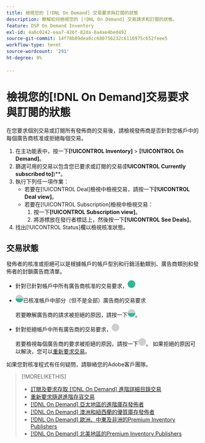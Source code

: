 ```yaml
---
title: 檢視您的 [!DNL On Demand] 交易要求與訂閱的狀態
description: 瞭解如何檢視您的 [!DNL On Demand] 交易請求和訂閱的狀態。
feature: DSP On Demand Inventory
exl-id: 4a8c0242-eaa7-426f-82da-8a4ae4bed492
source-git-commit: 14f78b89dea8cc680756232c6116975c652feee5
workflow-type: tm+mt
source-wordcount: '291'
ht-degree: 0%

---
```


# 檢視您的[!DNL On Demand]交易要求與訂閱的狀態

在您要求個別交易或訂閱所有發佈商的交易後，請檢視發佈商是否針對您帳戶中的每個廣告商核准或拒絕每個交易。

1. 在主功能表中，按一下&#x200B;**[!UICONTROL Inventory]** > **[!UICONTROL On Demand]**。
1. 篩選可用的交易以包含您已要求或訂閱的交易(**[!UICONTROL Currently subscribed to]**)**。
1. 執行下列任一項作業：
   * 若要在[!UICONTROL Deal]檢視中檢視交易，請按一下&#x200B;**[!UICONTROL Deal view]**。
   * 若要在[!UICONTROL Subscription]檢視中檢視交易：
      1. 按一下&#x200B;**[!UICONTROL Subscription view]**。
      1. 將游標放在發行者標誌上，然後按一下&#x200B;**[!UICONTROL See Deals]**。
1. 找出[!UICONTROL Status]欄以檢視核准狀態。

## 交易狀態

發佈者的核准或拒絕可以是根據帳戶的帳戶型別和行銷活動類別、廣告商類別和發佈者的封鎖廣告商清單。

* 針對已針對帳戶中所有廣告商核准的交易要求，![已完全核准](/help/dsp/assets/approved.png)

* ![部分核准](/help/dsp/assets/partly-approved.png)已核准帳戶中部分（但不是全部）廣告商的交易要求

  若要瞭解廣告商的請求被拒絕的原因，請按一下![部分核准](/help/dsp/assets/partly-approved.png)。

* 針對拒絕帳戶中所有廣告商的交易要求，![拒絕](/help/dsp/assets/denied.png)

  若要檢視每個廣告商的要求被拒絕的原因，請按一下![被拒絕](/help/dsp/assets/denied.png)。 如果拒絕的原因可以解決，您可以[重新要求交易](/help/dsp/inventory/on-demand-inventory-rerequest.md)。

如果您對核准程式有任何疑問，請聯絡您的Adobe客戶團隊。

>[!MORELIKETHIS]
>
>* [訂閱及要求存取 [!DNL On Demand] 進階詳細目錄交易](on-demand-inventory-subscribe.md)
>* [重新要求隨選進階存貨交易](on-demand-inventory-rerequest.md)
>* [[!DNL On Demand] 亞太地區的進階庫存發佈者](on-demand-inventory-publishers-apac.md)
>* [[!DNL On Demand] 澳洲和紐西蘭的優質庫存發佈者](on-demand-inventory-publishers-anz.md)
>* [[!DNL On Demand] 歐洲、中東及非洲的Premium Inventory Publishers](on-demand-inventory-publishers-emea.md)
>* [[!DNL On Demand] 北美地區的Premium Inventory Publishers](on-demand-inventory-publishers-na.md)
